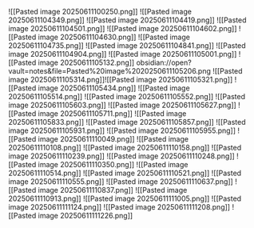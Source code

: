 ![[Pasted image 20250611100250.png]]
![[Pasted image 20250611104349.png]]
![[Pasted image 20250611104419.png]]
![[Pasted image 20250611104501.png]]
![[Pasted image 20250611104602.png]]
![[Pasted image 20250611104630.png]]
![[Pasted image 20250611104735.png]]
![[Pasted image 20250611104841.png]]
![[Pasted image 20250611104904.png]]
![[Pasted image 20250611105001.png]]
![[Pasted image 20250611105132.png]]
obsidian://open?vault=notes&file=Pasted%20image%2020250611105206.png
![[Pasted image 20250611105314.png]]![[Pasted image 20250611105321.png]]
![[Pasted image 20250611105434.png]]
![[Pasted image 20250611105514.png]]
![[Pasted image 20250611105552.png]]
![[Pasted image 20250611105603.png]]
![[Pasted image 20250611105627.png]]
![[Pasted image 20250611105711.png]]
![[Pasted image 20250611105833.png]]
![[Pasted image 20250611105857.png]]
![[Pasted image 20250611105931.png]]
![[Pasted image 20250611105955.png]]
![[Pasted image 20250611110049.png]]
![[Pasted image 20250611110108.png]]
![[Pasted image 20250611110158.png]]
![[Pasted image 20250611110239.png]]
![[Pasted image 20250611110248.png]]
![[Pasted image 20250611110350.png]]
![[Pasted image 20250611110514.png]]
![[Pasted image 20250611110521.png]]
![[Pasted image 20250611110555.png]]
![[Pasted image 20250611110637.png]]
![[Pasted image 20250611110837.png]]
![[Pasted image 20250611110913.png]]
![[Pasted image 20250611111005.png]]
![[Pasted image 20250611111124.png]]
![[Pasted image 20250611111208.png]]
![[Pasted image 20250611111226.png]]